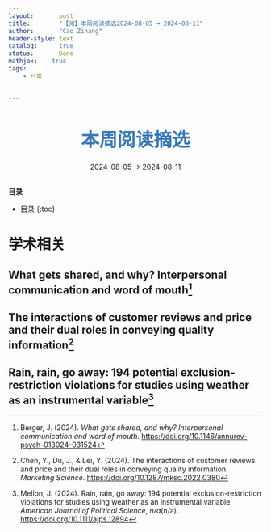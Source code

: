 ```yaml
---
layout:       post
title:        "【阅】本周阅读摘选2024-08-05 → 2024-08-11"
author:       "Cao Zihang"
header-style: text
catalog:      true
status:		  Done
mathjax: 	true
tags:
    - 日常


---
```


<center style="margin-bottom: 20px; margin-top: 50px"><font color="#3879B1" style="line-height: 1.4;font-weight: 700;font-size: 36px;box-sizing: border-box; ">本周阅读摘选</font></center>

<center style=" margin-bottom: 30px;">2024-08-05 → 2024-08-11</center>

<font style="font-weight: bold;">目录</font>

* 目录
{:toc}
# 学术相关

## What gets shared, and why? Interpersonal communication and word of mouth[^1]



## The interactions of customer reviews and price and their dual roles in conveying quality information[^2]



## Rain, rain, go away: 194 potential exclusion-restriction violations for studies using weather as an instrumental variable[^3]



[^1]:Berger, J. (2024). *What gets shared, and why? Interpersonal communication and word of mouth*. https://doi.org/10.1146/annurev-psych-013024-031524
[^2]:Chen, Y., Du, J., & Lei, Y. (2024). The interactions of customer reviews and price and their dual roles in conveying quality information. *Marketing Science*. https://doi.org/10.1287/mksc.2022.0380
[^3]: Mellon, J. (2024). Rain, rain, go away: 194 potential exclusion-restriction violations for studies using weather as an instrumental variable. *American Journal of Political Science*, *n/a*(n/a). https://doi.org/10.1111/ajps.12894

